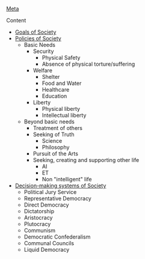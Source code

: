 
[Meta](meta.md)

Content
* [Goals of Society](goals.md)
* [Policies of Society](policies.md)
   * Basic Needs
     * Security
       * Physical Safety
       * Absence of physical torture/suffering
     * Welfare
       * Shelter
       * Food and Water
       * Healthcare
       * Education
     * Liberty
       * Physical liberty
       * Intellectual liberty
  * Beyond basic needs
    * Treatment of others
    * Seeking of Truth
      * Science
      * Philosophy
    * Pursuit of the Arts
    * Seeking, creating and supporting other life
      * AI
      * ET
      * Non "intelligent" life
* [Decision-making systems of Society](decisionmaking.md)
  * Political Jury Service
  * Representative Democracy
  * Direct Democracy
  * Dictatorship
  * Aristocracy 
  * Plutocracy 
  * Communism
  * Democratic Confederalism
  * Communal Councils
  * Liquid Democracy
